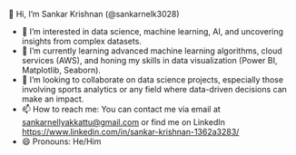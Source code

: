 👋 Hi, I’m Sankar Krishnan (@sankarnelk3028)
- 👀 I’m interested in data science, machine learning, AI, and uncovering insights from complex datasets.
- 🌱 I’m currently learning advanced machine learning algorithms, cloud services (AWS), and honing my skills in data visualization (Power BI, Matplotlib, Seaborn).
- 💞️ I’m looking to collaborate on data science projects, especially those involving sports analytics or any field where data-driven decisions can make an impact.
- 📫 How to reach me: You can contact me via email at sankarnellyakkattu@gmail.com or find me on LinkedIn  https://www.linkedin.com/in/sankar-krishnan-1362a3283/  
- 😄 Pronouns: He/Him
